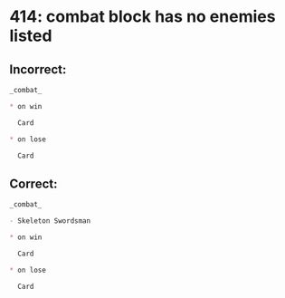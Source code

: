 # 414: combat block has no enemies listed
## Incorrect:

```markdown
_combat_

* on win

  Card

* on lose

  Card
```

## Correct:

```markdown
_combat_

- Skeleton Swordsman

* on win

  Card

* on lose

  Card
```

